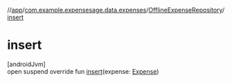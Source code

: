 //[app](../../../index.md)/[com.example.expensesage.data.expenses](../index.md)/[OfflineExpenseRepository](index.md)/[insert](insert.md)

# insert

[androidJvm]\
open suspend override fun [insert](insert.md)(expense: [Expense](../-expense/index.md))
